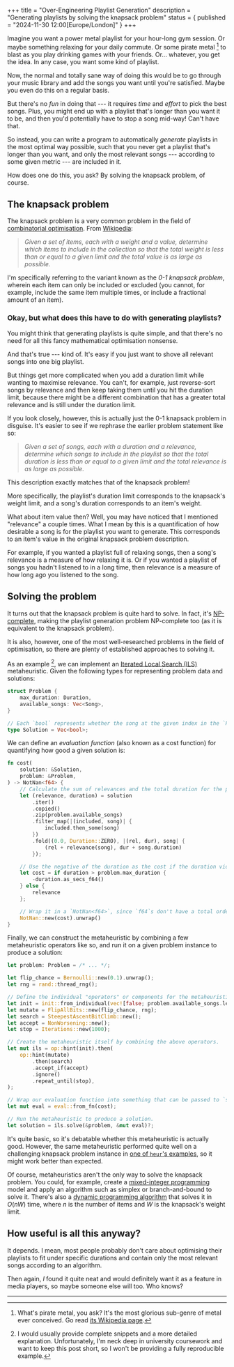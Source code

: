 +++
title = "Over-Engineering Playlist Generation"
description = "Generating playlists by solving the knapsack problem"
status = { published = "2024-11-30 12:00[Europe/London]" }
+++

Imagine you want a power metal playlist for your hour-long gym session. Or maybe something relaxing for your daily commute. Or some pirate metal [^pirate-metal] to blast as you play drinking games with your friends. Or... whatever, you get the idea. In any case, you want some kind of playlist.

Now, the normal and totally sane way of doing this would be to go through your music library and add the songs you want until you're satisfied. Maybe you even do this on a regular basis.

But there's no *fun* in doing that --- it requires *time* and *effort* to pick the best songs. Plus, you might end up with a playlist that's longer than you want it to be, and then you'd potentially have to stop a song mid-way! Can't have that.

So instead, you can write a program to automatically *generate* playlists in the most optimal way possible, such that you never get a playlist that's longer than you want, and only the most relevant songs --- according to some given metric --- are included in it.

How does one do this, you ask? By solving the knapsack problem, of course.

## The knapsack problem

The knapsack problem is a very common problem in the field of [combinatorial optimisation](https://en.wikipedia.org/wiki/Combinatorial_optimization). From [Wikipedia](https://en.wikipedia.org/wiki/Knapsack_problem):

> *Given a set of items, each with a weight and a value, determine which items to include in the collection so that the total weight is less than or equal to a given limit and the total value is as large as possible.*

I'm specifically referring to the variant known as the *0-1 knapsack problem*, wherein each item can only be included or excluded (you cannot, for example, include the same item multiple times, or include a fractional amount of an item).

### Okay, but what does this have to do with generating playlists?

You might think that generating playlists is quite simple, and that there's no need for all this fancy mathematical optimisation nonsense.

And that's true --- kind of. It's easy if you just want to shove all relevant songs into one big playlist.

But things get more complicated when you add a duration limit while wanting to maximise relevance. You can't, for example, just reverse-sort songs by relevance and then keep taking them until you hit the duration limit, because there might be a different combination that has a greater total relevance and is still under the duration limit.

If you look closely, however, this is actually just the 0-1 knapsack problem in disguise. It's easier to see if we rephrase the earlier problem statement like so:

> *Given a set of songs, each with a duration and a relevance, determine which songs to include in the playlist so that the total duration is less than or equal to a given limit and the total relevance is as large as possible.*

This description exactly matches that of the knapsack problem!

More specifically, the playlist's duration limit corresponds to the knapsack's weight limit, and a song's duration corresponds to an item's weight.

What about item value then? Well, you may have noticed that I mentioned "relevance" a couple times. What I mean by this is a quantification of how desirable a song is for the playlist you want to generate. This corresponds to an item's value in the original knapsack problem description.

For example, if you wanted a playlist full of relaxing songs, then a song's relevance is a measure of how relaxing it is. Or if you wanted a playlist of songs you hadn't listened to in a long time, then relevance is a measure of how long ago you listened to the song.

## Solving the problem

It turns out that the knapsack problem is quite hard to solve. In fact, it's [NP-complete](https://en.wikipedia.org/wiki/NP-completeness), making the playlist generation problem NP-complete too (as it is equivalent to the knapsack problem).

It is also, however, one of the most well-researched problems in the field of optimisation, so there are plenty of established approaches to solving it.

As an example [^incomplete-example], we can implement an [Iterated Local Search (ILS)](https://en.wikipedia.org/wiki/Iterated_local_search) metaheuristic. Given the following types for representing problem data and solutions:

```rs
struct Problem {
    max_duration: Duration,
    available_songs: Vec<Song>,
}

// Each `bool` represents whether the song at the given index in the `Problem` is included or not.
type Solution = Vec<bool>;
```

We can define an *evaluation function* (also known as a cost function) for quantifying how good a given solution is:

```rs
fn cost(
    solution: &Solution,
    problem: &Problem,
) -> NotNan<f64> {
    // Calculate the sum of relevances and the total duration for the playlist.
    let (relevance, duration) = solution
        .iter()
        .copied()
        .zip(problem.available_songs)
        .filter_map(|(included, song)| {
            included.then_some(song)
        })
        .fold((0.0, Duration::ZERO), |(rel, dur), song| {
            (rel + relevance(song), dur + song.duration)
        });

    // Use the negative of the duration as the cost if the duration violates our maximum duration constraint.
    let cost = if duration > problem.max_duration {
        -duration.as_secs_f64()
    } else {
        relevance
    };

    // Wrap it in a `NotNan<f64>`, since `f64`s don't have a total order.
    NotNan::new(cost).unwrap()
}
```

Finally, we can construct the metaheuristic by combining a few metaheuristic operators like so, and run it on a given problem instance to produce a solution:

```rs
let problem: Problem = /* ... */;

let flip_chance = Bernoulli::new(0.1).unwrap();
let rng = rand::thread_rng();

// Define the individual "operators" or components for the metaheuristic.
let init = init::from_individual(vec![false; problem.available_songs.len()]);
let mutate = FlipAllBits::new(flip_chance, rng);
let search = SteepestAscentBitClimb::new();
let accept = NonWorsening::new();
let stop = Iterations::new(1000);

// Create the metaheuristic itself by combining the above operators.
let mut ils = op::hint(init).then(
    op::hint(mutate)
        .then(search)
        .accept_if(accept)
        .ignore()
        .repeat_until(stop),
);

// Wrap our evaluation function into something that can be passed to `solve`.
let mut eval = eval::from_fn(cost);

// Run the metaheuristic to produce a solution.
let solution = ils.solve(&problem, &mut eval)?;
```

It's quite basic, so it's debatable whether this metaheuristic is actually good. However, the same metaheuristic performed quite well on a challenging knapsack problem instance in [one of `heur`'s examples](https://github.com/Carnagion/heur/blob/main/examples/knapsack.rs), so it might work better than expected.

Of course, metaheuristics aren't the only way to solve the knapsack problem. You could, for example, create a [mixed-integer programming](https://en.wikipedia.org/wiki/Integer_programming) model and apply an algorithm such as simplex or branch-and-bound to solve it. There's also a [dynamic programming algorithm](https://en.wikipedia.org/wiki/Knapsack_problem#Dynamic_programming_in-advance_algorithm) that solves it in $O(nW)$ time, where $n$ is the number of items and $W$ is the knapsack's weight limit.

## How useful is all this anyway?

It depends. I mean, most people probably don't care about optimising their playlists to fit under specific durations and contain only the most relevant songs according to an algorithm.

Then again, *I* found it quite neat and would definitely want it as a feature in media players, so maybe someone else will too. Who knows?

---

[^pirate-metal]: What's pirate metal, you ask? It's the most glorious sub-genre of metal ever conceived. Go read [its Wikipedia page](https://en.wikipedia.org/wiki/Pirate_metal).

[^incomplete-example]: I would usually provide complete snippets and a more detailed explanation. Unfortunately, I'm neck deep in university coursework and want to keep this post short, so I won't be providing a fully reproducible example.
